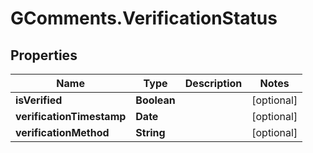 # GComments.VerificationStatus

## Properties

Name | Type | Description | Notes
------------ | ------------- | ------------- | -------------
**isVerified** | **Boolean** |  | [optional] 
**verificationTimestamp** | **Date** |  | [optional] 
**verificationMethod** | **String** |  | [optional] 


